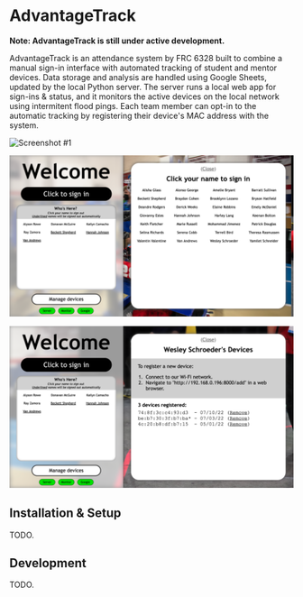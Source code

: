 # AdvantageTrack

**Note: AdvantageTrack is still under active development.**

AdvantageTrack is an attendance system by FRC 6328 built to combine a manual sign-in interface with automated tracking of student and mentor devices. Data storage and analysis are handled using Google Sheets, updated by the local Python server. The server runs a local web app for sign-ins & status, and it monitors the active devices on the local network using intermitent flood pings. Each team member can opt-in to the automatic tracking by registering their device's MAC address with the system.

![Screenshot #1](screenshots/img-1.png)

![Screenshot #2](screenshots/img-2.png)

![Screenshot #3](screenshots/img-3.png)

## Installation & Setup

TODO.

## Development

TODO.
